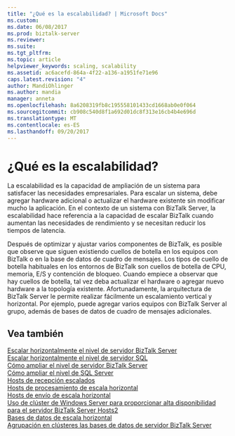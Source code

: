 ```yaml
---
title: "¿Qué es la escalabilidad? | Microsoft Docs"
ms.custom: 
ms.date: 06/08/2017
ms.prod: biztalk-server
ms.reviewer: 
ms.suite: 
ms.tgt_pltfrm: 
ms.topic: article
helpviewer_keywords: scaling, scalability
ms.assetid: ac6acefd-864a-4f22-a136-a1951fe71e96
caps.latest.revision: "4"
author: MandiOhlinger
ms.author: mandia
manager: anneta
ms.openlocfilehash: 8a6208319fb8c195558101433cd1668ab0e0f064
ms.sourcegitcommit: cb908c540d8f1a692d01dc8f313e16cb4b4e696d
ms.translationtype: MT
ms.contentlocale: es-ES
ms.lasthandoff: 09/20/2017
---
```

# <a name="what-is-scalability"></a>¿Qué es la escalabilidad?
La escalabilidad es la capacidad de ampliación de un sistema para satisfacer las necesidades empresariales. Para escalar un sistema, debe agregar hardware adicional o actualizar el hardware existente sin modificar mucho la aplicación. En el contexto de un sistema con BizTalk Server, la escalabilidad hace referencia a la capacidad de escalar BizTalk cuando aumentan las necesidades de rendimiento y se necesitan reducir los tiempos de latencia.  
  
 Después de optimizar y ajustar varios componentes de BizTalk, es posible que observe que siguen existiendo cuellos de botella en los equipos con BizTalk o en la base de datos de cuadro de mensajes. Los tipos de cuello de botella habituales en los entornos de BizTalk son cuellos de botella de CPU, memoria, E/S y contención de bloqueo. Cuando empiece a observar que hay cuellos de botella, tal vez deba actualizar el hardware o agregar nuevo hardware a la topología existente. Afortunadamente, la arquitectura de BizTalk Server le permite realizar fácilmente un escalamiento vertical y horizontal. Por ejemplo, puede agregar varios equipos con BizTalk Server al grupo, además de bases de datos de cuadro de mensajes adicionales.  
  
## <a name="see-also"></a>Vea también  
 [Escalar horizontalmente el nivel de servidor BizTalk Server](../core/scaling-out-the-biztalk-server-tier.md)   
 [Escalar horizontalmente el nivel de servidor SQL](../core/scaling-out-the-sql-server-tier.md)   
 [Cómo ampliar el nivel de servidor BizTalk Server](../core/scaling-up-the-biztalk-server-tier.md)   
 [Cómo ampliar el nivel de SQL Server](../core/scaling-up-the-sql-server-tier.md)   
 [Hosts de recepción escalados](../core/scaled-out-receiving-hosts.md)   
 [Hosts de procesamiento de escala horizontal](../core/scaled-out-processing-hosts.md)   
 [Hosts de envío de escala horizontal](../core/scaled-out-sending-hosts.md)   
 [Uso de clúster de Windows Server para proporcionar alta disponibilidad para el servidor BizTalk Server Hosts2](../core/use-windows-cluster-to-provide-high-availability-for-biztalk-hosts.md)   
 [Bases de datos de escala horizontal](../core/scaled-out-databases.md)   
 [Agrupación en clústeres las bases de datos de servidor BizTalk Server](../core/clustering-the-biztalk-server-databases1.md)